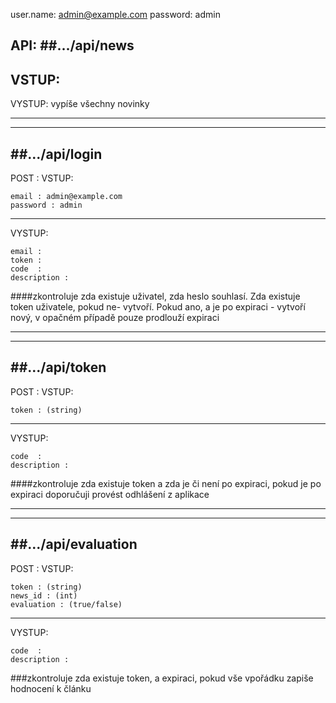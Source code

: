 user.name: admin@example.com
password:  admin


API:
##.../api/news
---------------
VSTUP: 
---------------
VYSTUP: vypíše všechny novinky

---------------
---------------

##.../api/login
----------------
POST : VSTUP: 

    email : admin@example.com
    password : admin
----------------    
VYSTUP:

    email :
    token :          
    code  : 
    description :
    
####zkontroluje zda existuje uživatel, zda heslo souhlasí. Zda existuje token uživatele, pokud ne- vytvoří. Pokud ano, a je po expiraci - vytvoří nový, v opačném případě pouze prodlouží expiraci

---------------
---------------

##.../api/token
---------------
POST : VSTUP: 

    token : (string)
---------------    
VYSTUP:

    code  :
    description :     
####zkontroluje zda existuje token a zda je či není po expiraci, pokud je po expiraci doporučuji provést odhlášení z aplikace   

---------------
---------------

##.../api/evaluation
-------------------
POST : VSTUP: 

    token : (string)
    news_id : (int)
    evaluation : (true/false)
------------------    
VYSTUP:  

    code  :
    description :  
###zkontroluje zda existuje token, a expiraci, pokud vše vpořádku zapiše hodnocení k článku    
